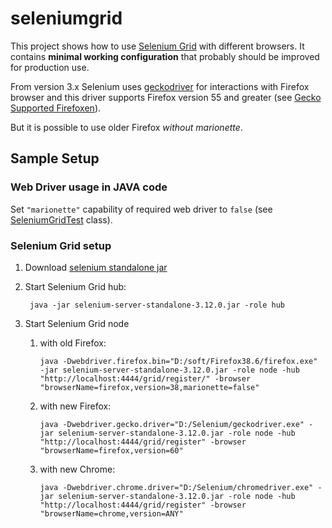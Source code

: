 seleniumgrid
==========================

This project shows how to use [Selenium Grid][selenium-grid] with different browsers. It contains **minimal working configuration** that probably should be improved for production use.

From version 3.x Selenium uses [geckodriver] for interactions with Firefox browser and this driver supports Firefox version 55 and greater (see [Gecko Supported Firefoxen][supported-firefoxen]).

But it is possible to use older Firefox *without marionette*.

Sample Setup
------------
 
### Web Driver usage in JAVA code

Set `"marionette"` capability of required web driver to `false` (see [SeleniumGridTest](src/test/java/pl/kubiczak/selenium/grid/firefox/WithoutMarionette.java#L27) class).

### Selenium Grid setup

1. Download [selenium standalone jar][selenium-standalone]
2. Start Selenium Grid hub:

        java -jar selenium-server-standalone-3.12.0.jar -role hub

3. Start Selenium Grid node

   1. with old Firefox:

          java -Dwebdriver.firefox.bin="D:/soft/Firefox38.6/firefox.exe" -jar selenium-server-standalone-3.12.0.jar -role node -hub "http://localhost:4444/grid/register/" -browser "browserName=firefox,version=38,marionette=false"

   2. with new Firefox:

          java -Dwebdriver.gecko.driver="D:/Selenium/geckodriver.exe" -jar selenium-server-standalone-3.12.0.jar -role node -hub "http://localhost:4444/grid/register" -browser "browserName=firefox,version=60"

   3. with new Chrome:

          java -Dwebdriver.chrome.driver="D:/Selenium/chromedriver.exe" -jar selenium-server-standalone-3.12.0.jar -role node -hub "http://localhost:4444/grid/register" -browser "browserName=chrome,version=ANY" 


[selenium-grid]: https://github.com/SeleniumHQ/selenium/wiki/Grid2
[geckodriver]: https://github.com/mozilla/geckodriver
[supported-firefoxen]: https://github.com/mozilla/geckodriver#supported-firefoxen
[hub-and-node]: http://www.seleniumhq.org/docs/07_selenium_grid.jsp#selenium-grid-2-0
[selenium-standalone]: https://selenium-release.storage.googleapis.com/3.12/selenium-server-standalone-3.12.0.jar
